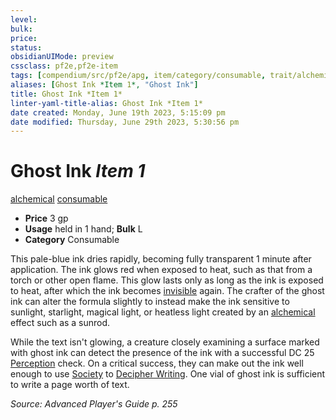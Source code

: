 ```yaml
---
level:
bulk:
price:
status:
obsidianUIMode: preview
cssclass: pf2e,pf2e-item
tags: [compendium/src/pf2e/apg, item/category/consumable, trait/alchemical, trait/consumable]
aliases: [Ghost Ink *Item 1*, "Ghost Ink"]
title: Ghost Ink *Item 1*
linter-yaml-title-alias: Ghost Ink *Item 1*
date created: Monday, June 19th 2023, 5:15:09 pm
date modified: Thursday, June 29th 2023, 5:30:56 pm
---
```


# Ghost Ink *Item 1*

[alchemical](rules/traits/alchemical.md) [consumable](rules/traits/consumable.md)  

- **Price** 3 gp
- **Usage** held in 1 hand; **Bulk** L
- **Category** Consumable

This pale-blue ink dries rapidly, becoming fully transparent 1 minute after application. The ink glows red when exposed to heat, such as that from a torch or other open flame. This glow lasts only as long as the ink is exposed to heat, after which the ink becomes [invisible](rules/conditions.md#Invisible) again. The crafter of the ghost ink can alter the formula slightly to instead make the ink sensitive to sunlight, starlight, magical light, or heatless light created by an [alchemical](rules/traits/alchemical.md) effect such as a sunrod.

While the text isn't glowing, a creature closely examining a surface marked with ghost ink can detect the presence of the ink with a successful DC 25 [Perception](compendium/skills.md#Perception) check. On a critical success, they can make out the ink well enough to use [Society](compendium/skills.md#Society) to [Decipher Writing](rules/actions/decipher-writing.md). One vial of ghost ink is sufficient to write a page worth of text.

*Source: Advanced Player's Guide p. 255*
